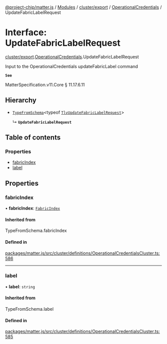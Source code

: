 [@project-chip/matter.js](../README.md) / [Modules](../modules.md) / [cluster/export](../modules/cluster_export.md) / [OperationalCredentials](../modules/cluster_export.OperationalCredentials.md) / UpdateFabricLabelRequest

# Interface: UpdateFabricLabelRequest

[cluster/export](../modules/cluster_export.md).[OperationalCredentials](../modules/cluster_export.OperationalCredentials.md).UpdateFabricLabelRequest

Input to the OperationalCredentials updateFabricLabel command

**`See`**

MatterSpecification.v11.Core § 11.17.6.11

## Hierarchy

- [`TypeFromSchema`](../modules/tlv_export.md#typefromschema)\<typeof [`TlvUpdateFabricLabelRequest`](../modules/cluster_export.OperationalCredentials.md#tlvupdatefabriclabelrequest)\>

  ↳ **`UpdateFabricLabelRequest`**

## Table of contents

### Properties

- [fabricIndex](cluster_export.OperationalCredentials.UpdateFabricLabelRequest.md#fabricindex)
- [label](cluster_export.OperationalCredentials.UpdateFabricLabelRequest.md#label)

## Properties

### fabricIndex

• **fabricIndex**: [`FabricIndex`](../modules/datatype_export.md#fabricindex)

#### Inherited from

TypeFromSchema.fabricIndex

#### Defined in

[packages/matter.js/src/cluster/definitions/OperationalCredentialsCluster.ts:586](https://github.com/project-chip/matter.js/blob/c0d55745d5279e16fdfaa7d2c564daa31e19c627/packages/matter.js/src/cluster/definitions/OperationalCredentialsCluster.ts#L586)

___

### label

• **label**: `string`

#### Inherited from

TypeFromSchema.label

#### Defined in

[packages/matter.js/src/cluster/definitions/OperationalCredentialsCluster.ts:585](https://github.com/project-chip/matter.js/blob/c0d55745d5279e16fdfaa7d2c564daa31e19c627/packages/matter.js/src/cluster/definitions/OperationalCredentialsCluster.ts#L585)
